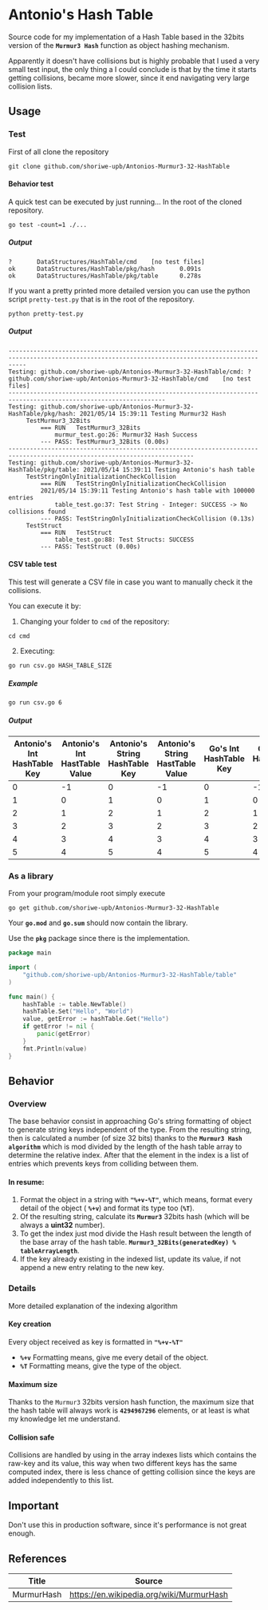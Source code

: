 # Antonio's Hash Table

Source code for my implementation of a Hash Table based in the 32bits version of the **`Murmur3 Hash`**  function as
object hashing mechanism.

Apparently it doesn't have collisions but is highly probable that I used a very small test input, the only thing a I
could conclude is that by the time it starts getting collisions, became more slower, since it end navigating very large
collision lists.

## Usage

### Test

First of all clone the repository

```shell
git clone github.com/shoriwe-upb/Antonios-Murmur3-32-HashTable
```

#### Behavior test

A quick test can be executed by just running... In the root of the cloned repository.

```shell
go test -count=1 ./...
```

##### Output

```csv
?       DataStructures/HashTable/cmd    [no test files]
ok      DataStructures/HashTable/pkg/hash       0.091s
ok      DataStructures/HashTable/pkg/table      0.278s
```

If you want a pretty printed more detailed version you can use the python script `pretty-test.py` that is in the root of
the repository.

```shell
python pretty-test.py
```

##### Output

```
-------------------------------------------------------------------------------------------------------------------------------------------------
Testing: github.com/shoriwe-upb/Antonios-Murmur3-32-HashTable/cmd: ?   	github.com/shoriwe-upb/Antonios-Murmur3-32-HashTable/cmd	[no test files]
------------------------------------------------------------------------------------------------------------------
Testing: github.com/shoriwe-upb/Antonios-Murmur3-32-HashTable/pkg/hash: 2021/05/14 15:39:11 Testing Murmur32 Hash
	 TestMurmur3_32Bits
		 === RUN   TestMurmur3_32Bits
		     murmur_test.go:26: Murmur32 Hash Success
		 --- PASS: TestMurmur3_32Bits (0.00s)
--------------------------------------------------------------------------------------------------------------------------
Testing: github.com/shoriwe-upb/Antonios-Murmur3-32-HashTable/pkg/table: 2021/05/14 15:39:11 Testing Antonio's hash table
	 TestStringOnlyInitializationCheckCollision
		 === RUN   TestStringOnlyInitializationCheckCollision
		 2021/05/14 15:39:11 Testing Antonio's hash table with 100000 entries
		     table_test.go:37: Test String - Integer: SUCCESS -> No collisions found
		 --- PASS: TestStringOnlyInitializationCheckCollision (0.13s)
	 TestStruct
		 === RUN   TestStruct
		     table_test.go:88: Test Structs: SUCCESS
		 --- PASS: TestStruct (0.00s)
```

#### CSV table test

This test will generate a CSV file in case you want to manually check it the collisions.

You can execute it by:

1. Changing your folder to `cmd` of the repository:

```shell
cd cmd
```

2. Executing:

```shell
go run csv.go HASH_TABLE_SIZE
```

##### Example

```shell
go run csv.go 6
```

##### Output

| Antonio's Int HashTable Key | Antonio's  Int HastTable Value | Antonio's String HashTable Key | Antonio's  String HastTable Value | Go's Int HashTable Key | Go's Int HashTable Value | Go's String HashTable Key | Go's String HashTable Value | Collision |
| --------------------------- | ------------------------------ | ------------------------------ | --------------------------------- | ---------------------- | ------------------------ | ------------------------- | --------------------------- | --------- |
| 0                           | -1                             | 0                              | -1                                | 0                      | -1                       | 0                         | -1                          | false     |
| 1                           | 0                              | 1                              | 0                                 | 1                      | 0                        | 1                         | 0                           | false     |
| 2                           | 1                              | 2                              | 1                                 | 2                      | 1                        | 2                         | 1                           | false     |
| 3                           | 2                              | 3                              | 2                                 | 3                      | 2                        | 3                         | 2                           | false     |
| 4                           | 3                              | 4                              | 3                                 | 4                      | 3                        | 4                         | 3                           | false     |
| 5                           | 4                              | 5                              | 4                                 | 5                      | 4                        | 5                         | 4                           | false     |

### As a library

From your program/module root simply execute

```shell
go get github.com/shoriwe-upb/Antonios-Murmur3-32-HashTable
```

Your **`go.mod`** and **`go.sum`** should now contain the library.

Use the **`pkg`** package since there is the implementation.

```go
package main

import (
	"github.com/shoriwe-upb/Antonios-Murmur3-32-HashTable/table"
)

func main() {
	hashTable := table.NewTable()
	hashTable.Set("Hello", "World")
	value, getError := hashTable.Get("Hello")
	if getError != nil {
		panic(getError)
	}
	fmt.Println(value)
}
```

## Behavior

### Overview

The base behavior consist in approaching Go's string formatting of object to generate string keys independent of the
type. From the resulting string, then is calculated a number (of size 32 bits) thanks to
the **`Murmur3 Hash algorithm`** which is mod divided by the length of the hash table array to determine the relative
index. After that the element in the index is a list of entries which prevents keys from colliding between them.

#### In resume:

1. Format the object in a string with **`"%+v-%T"`**, which means, format every detail of the object ( **`%+v`**) and
   format its type too (**`%T`**).
2. Of the resulting string, calculate its **`Murmur3`** 32bits hash (which will be always a **uint32** number).
3. To get the index just mod divide the Hash result between the length of the base array of the hash
   table. **`Murmur3_32Bits(generatedKey) % tableArrayLength`**.
4. If the key already existing in the indexed list, update its value, if not append a new entry relating to the new key.

### Details

More detailed explanation of the indexing algorithm

#### Key creation

Every object received as key is formatted in **`"%+v-%T"`**

- **`%+v`** Formatting means, give me every detail of the object.
- **`%T`** Formatting means, give the type of the object.

#### Maximum size

Thanks to the `Murmur3` 32bits version hash function, the maximum size that the hash table will always work
is **`4294967296`** elements, or at least is what my knowledge let me understand.

#### Collision safe

Collisions are handled by using in the array indexes lists which contains the raw-key and its value, this way when two
different keys has the same computed index, there is less chance of getting collision since the keys are added
independently to this list.

## Important

Don't use this in production software, since it's performance is not great enough.

## References

| Title      | Source                                   |
| ---------- | ---------------------------------------- |
| MurmurHash | https://en.wikipedia.org/wiki/MurmurHash |

